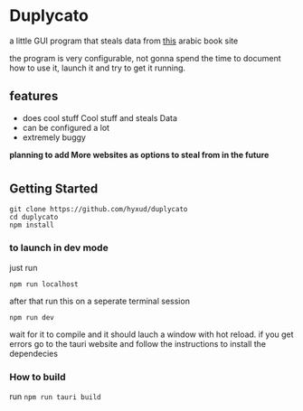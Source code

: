 # **Duplycato**

a little GUI program that steals data from [this](https://arab-books.com) arabic book site


the program is very configurable, not gonna spend the time to document how to use it, launch it and try to get it running.

## **features**
+ does cool stuff Cool stuff and steals Data
+ can be configured a lot
+ extremely buggy

**planning to add More websites as options to steal from in the future**
#
## **Getting Started**

```
git clone https://github.com/hyxud/duplycato
cd duplycato
npm install
```

### **to launch in dev mode**
just run
```
npm run localhost
```
after that run this on a seperate terminal session
```
npm run dev
```

wait for it to compile and it should lauch a window with hot reload.
if you get errors go to the tauri website and follow the instructions to install the dependecies 

### **How to build**
run `npm run tauri build`
